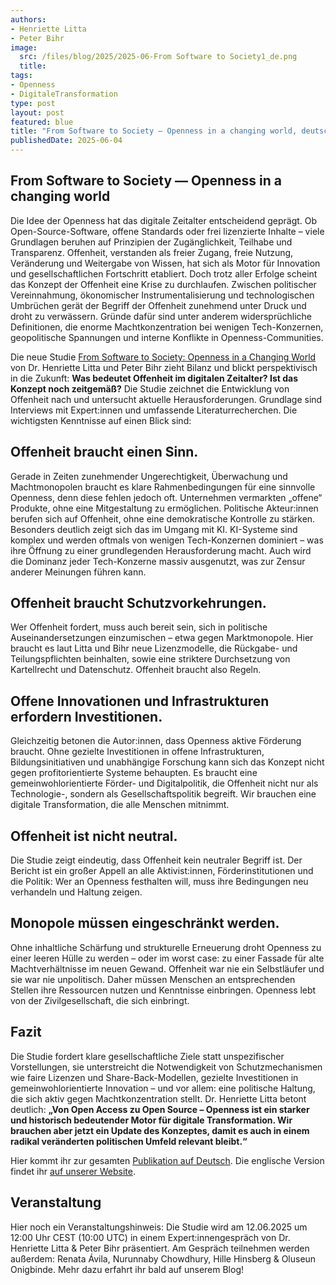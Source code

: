 ```yaml
---
authors:
- Henriette Litta
- Peter Bihr
image: 
  src: /files/blog/2025/2025-06-From Software to Society1_de.png
  title:
tags:
- Openness
- DigitaleTransformation
type: post
layout: post
featured: blue
title: "From Software to Society — Openness in a changing world, deutsche Übersetzung"
publishedDate: 2025-06-04
---
```


## From Software to Society — Openness in a changing world

Die Idee der Openness hat das digitale Zeitalter entscheidend geprägt. Ob Open-Source-Software, offene Standards oder frei lizenzierte Inhalte – viele Grundlagen beruhen auf Prinzipien der Zugänglichkeit, Teilhabe und Transparenz. Offenheit, verstanden als freier Zugang, freie Nutzung, Veränderung und Weitergabe von Wissen, hat sich als Motor für Innovation und gesellschaftlichen Fortschritt etabliert. Doch trotz aller Erfolge scheint das Konzept der Offenheit eine Krise zu durchlaufen. Zwischen politischer Vereinnahmung, ökonomischer Instrumentalisierung und technologischen Umbrüchen gerät der Begriff der Offenheit zunehmend unter Druck und droht zu verwässern. Gründe dafür sind unter anderem widersprüchliche Definitionen, die enorme Machtkonzentration bei wenigen Tech-Konzernen, geopolitische Spannungen und interne Konflikte in Openness-Communities.

Die neue Studie [From Software to Society: Openness in a Changing World](https://okfn.de/publikationen/fromsoftwaretosociety/) von Dr. Henriette Litta und Peter Bihr zieht Bilanz und blickt perspektivisch in die Zukunft: **Was bedeutet Offenheit im digitalen Zeitalter? Ist das Konzept noch zeitgemäß?** Die Studie zeichnet die Entwicklung von Offenheit nach und untersucht aktuelle Herausforderungen. Grundlage sind Interviews mit Expert:innen und umfassende Literaturrecherchen. Die wichtigsten Kenntnisse auf einen Blick sind: 

## Offenheit braucht einen Sinn.

Gerade in Zeiten zunehmender Ungerechtigkeit, Überwachung und Machtmonopolen braucht es klare Rahmenbedingungen für eine sinnvolle Openness, denn diese fehlen jedoch oft. Unternehmen vermarkten „offene“ Produkte, ohne eine Mitgestaltung zu ermöglichen. Politische Akteur:innen berufen sich auf Offenheit, ohne eine demokratische Kontrolle zu stärken. Besonders deutlich zeigt sich das im Umgang mit KI. KI-Systeme sind komplex und werden oftmals von wenigen Tech-Konzernen dominiert – was ihre Öffnung zu einer grundlegenden Herausforderung macht. Auch wird die Dominanz jeder Tech-Konzerne massiv ausgenutzt, was zur Zensur anderer Meinungen führen kann.

## Offenheit braucht Schutzvorkehrungen.

Wer Offenheit fordert, muss auch bereit sein, sich in politische Auseinandersetzungen einzumischen – etwa gegen Marktmonopole. Hier braucht es laut Litta und Bihr neue Lizenzmodelle, die Rückgabe- und Teilungspflichten beinhalten, sowie eine striktere Durchsetzung von Kartellrecht und Datenschutz. Offenheit braucht also Regeln.

## Offene Innovationen und Infrastrukturen erfordern Investitionen.

Gleichzeitig betonen die Autor:innen, dass Openness aktive Förderung braucht. Ohne gezielte Investitionen in offene Infrastrukturen, Bildungsinitiativen und unabhängige Forschung kann sich das Konzept nicht gegen profitorientierte Systeme behaupten. Es braucht eine gemeinwohlorientierte Förder- und Digitalpolitik, die Offenheit nicht nur als Technologie-, sondern als Gesellschaftspolitik begreift. Wir brauchen eine digitale Transformation, die alle Menschen mitnimmt.

## Offenheit ist nicht neutral.

Die Studie zeigt eindeutig, dass Offenheit kein neutraler Begriff ist. Der Bericht ist ein großer Appell an alle Aktivist:innen, Förderinstitutionen und die Politik: Wer an Openness festhalten will, muss ihre Bedingungen neu verhandeln und Haltung zeigen.

## Monopole müssen eingeschränkt werden.

Ohne inhaltliche Schärfung und strukturelle Erneuerung droht Openness zu einer leeren Hülle zu werden – oder im worst case: zu einer Fassade für alte Machtverhältnisse im neuen Gewand. Offenheit war nie ein Selbstläufer und sie war nie unpolitisch. Daher müssen Menschen an entsprechenden Stellen ihre Ressourcen nutzen und Kenntnisse einbringen. Openness lebt von der Zivilgesellschaft, die sich einbringt.

## Fazit

Die Studie fordert klare gesellschaftliche Ziele statt unspezifischer Vorstellungen, sie unterstreicht die Notwendigkeit von Schutzmechanismen wie faire Lizenzen und Share-Back-Modellen, gezielte Investitionen in gemeinwohlorientierte Innovation – und vor allem: eine politische Haltung, die sich aktiv gegen Machtkonzentration stellt. Dr. Henriette Litta betont deutlich: **„Von Open Access zu Open Source – Openness ist ein starker und historisch bedeutender Motor für digitale Transformation. Wir brauchen aber jetzt ein Update des Konzeptes, damit es auch in einem radikal veränderten politischen Umfeld relevant bleibt.“**

Hier kommt ihr zur gesamten [Publikation auf Deutsch](https://okfn.de/publikationen/fromsoftwaretosociety/). Die englische Version findet ihr [auf unserer Website](https://okfn.de/en/publikationen/fromsoftwaretosociety/).

## Veranstaltung

Hier noch ein Veranstaltungshinweis: Die Studie wird am 12.06.2025 um 12:00 Uhr CEST (10:00 UTC) in einem Expert:innengespräch von Dr. Henriette Litta & Peter Bihr präsentiert. Am Gespräch teilnehmen werden außerdem: Renata Ávila, Nurunnaby Chowdhury, Hille Hinsberg & Oluseun Onigbinde. Mehr dazu erfahrt ihr bald auf unserem Blog!
